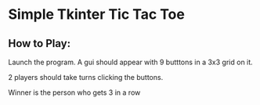 

# Simple Tkinter Tic Tac Toe

## How to Play:

Launch the program. A gui should appear with 9 butttons in a 3x3 grid on it.

2 players should take turns clicking the buttons.

Winner is the person who gets 3 in a row


